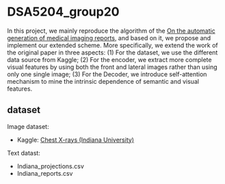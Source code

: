# DSA5204_group20
In this project, we mainly reproduce the algorithm of the [On the automatic generation of medical imaging reports](https://arxiv.org/abs/1711.08195), and based on it, we propose and implement our extended scheme. More specifically, we extend the work of the original paper in three aspects: (1) For the dataset, we use the different data source from Kaggle; (2) For the encoder, we extract more complete visual features by using both the front and lateral images rather than using only one single image; (3) For the Decoder, we introduce self-attention mechanism to mine the intrinsic dependence of semantic and visual features.

## dataset
Image dataset:
- Kaggle: [Chest X-rays (Indiana University)](https://www.kaggle.com/datasets/raddar/chest-xrays-indiana-university)

Text datast:
- Indiana_projections.csv
- Indiana_reports.csv
